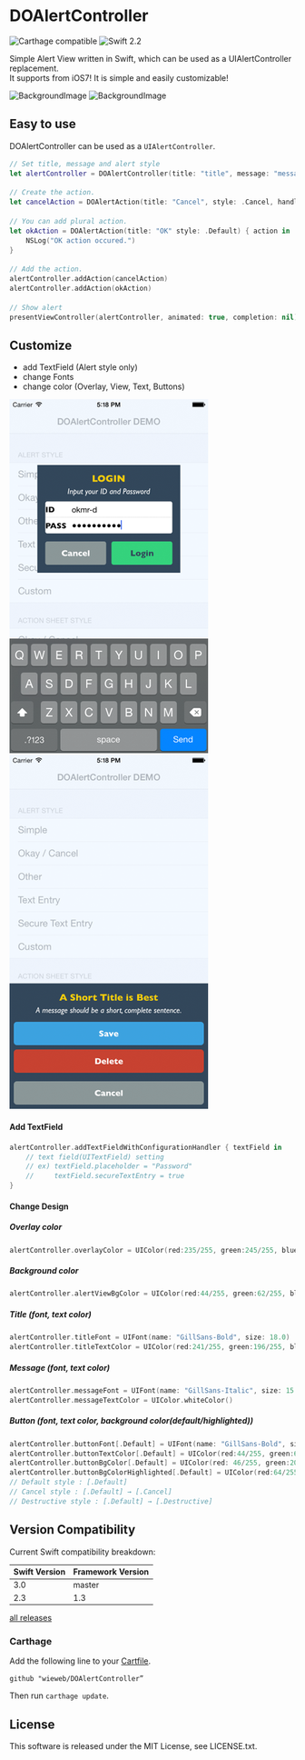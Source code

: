 # DOAlertController
![Carthage compatible](https://img.shields.io/badge/Carthage-compatible-4BC51D.svg?style=flat)
![Swift 2.2](https://img.shields.io/badge/Swift-2.2-orange.svg)

Simple Alert View written in Swift, which can be used as a UIAlertController replacement.  
It supports from iOS7! It is simple and easily customizable!

![BackgroundImage](https://raw.githubusercontent.com/okmr-d/okmr-d.github.io/master/img/DOAlertController/Alert.gif) ![BackgroundImage](https://raw.githubusercontent.com/okmr-d/okmr-d.github.io/master/img/DOAlertController/ActionSheet.gif)

## Easy to use
DOAlertController can be used as a `UIAlertController`.
```swift
// Set title, message and alert style
let alertController = DOAlertController(title: "title", message: "message", preferredStyle: .Alert)

// Create the action.
let cancelAction = DOAlertAction(title: "Cancel", style: .Cancel, handler: nil)

// You can add plural action.
let okAction = DOAlertAction(title: "OK" style: .Default) { action in
    NSLog("OK action occured.")
}

// Add the action.
alertController.addAction(cancelAction)
alertController.addAction(okAction)

// Show alert
presentViewController(alertController, animated: true, completion: nil)
```

## Customize

* add TextField (Alert style only)
* change Fonts
* change color (Overlay, View, Text, Buttons)

![BackgroundImage](https://raw.githubusercontent.com/okmr-d/okmr-d.github.io/master/img/DOAlertController/CustomAlert.png)
![BackgroundImage](https://raw.githubusercontent.com/okmr-d/okmr-d.github.io/master/img/DOAlertController/CustomActionSheet.png)

#### Add TextField
```swift
alertController.addTextFieldWithConfigurationHandler { textField in
    // text field(UITextField) setting
    // ex) textField.placeholder = "Password"
    //     textField.secureTextEntry = true
}
```

#### Change Design
##### Overlay color
```swift
alertController.overlayColor = UIColor(red:235/255, green:245/255, blue:255/255, alpha:0.7)
```
##### Background color
```swift
alertController.alertViewBgColor = UIColor(red:44/255, green:62/255, blue:80/255, alpha:1)
```
##### Title (font, text color)
```swift
alertController.titleFont = UIFont(name: "GillSans-Bold", size: 18.0)
alertController.titleTextColor = UIColor(red:241/255, green:196/255, blue:15/255, alpha:1)
```
##### Message (font, text color)
```swift
alertController.messageFont = UIFont(name: "GillSans-Italic", size: 15.0)
alertController.messageTextColor = UIColor.whiteColor()
```
##### Button (font, text color, background color(default/highlighted))
```swift
alertController.buttonFont[.Default] = UIFont(name: "GillSans-Bold", size: 16.0)
alertController.buttonTextColor[.Default] = UIColor(red:44/255, green:62/255, blue:80/255, alpha:1)
alertController.buttonBgColor[.Default] = UIColor(red: 46/255, green:204/255, blue:113/255, alpha:1)
alertController.buttonBgColorHighlighted[.Default] = UIColor(red:64/255, green:212/255, blue:126/255, alpha:1)
// Default style : [.Default]
// Cancel style : [.Default] → [.Cancel]
// Destructive style : [.Default] → [.Destructive]
```

## Version Compatibility

Current Swift compatibility breakdown:

| Swift Version | Framework Version |
| ------------- | ----------------- |
| 3.0	        | master          	|
| 2.3	        | 1.3          		|

[all releases](https://github.com/wieweb/DOAlertController/releases)

### Carthage

Add the following line to your [Cartfile](https://github.com/Carthage/Carthage/blob/master/Documentation/Artifacts.md#cartfile).

```
github "wieweb/DOAlertController”
```

Then run `carthage update`.

## License
This software is released under the MIT License, see LICENSE.txt.
